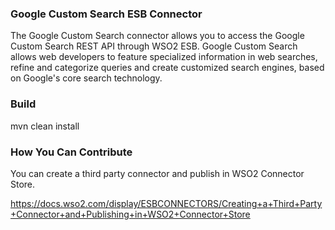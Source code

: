 ### Google Custom Search ESB Connector

The Google Custom Search connector allows you to access the Google Custom Search REST API through WSO2 ESB.
Google Custom Search allows web developers to feature specialized information in web searches, refine and categorize queries and
create customized search engines, based on Google's core search technology.

### Build

mvn clean install

### How You Can Contribute
You can create a third party connector and publish in WSO2 Connector Store.

https://docs.wso2.com/display/ESBCONNECTORS/Creating+a+Third+Party+Connector+and+Publishing+in+WSO2+Connector+Store
